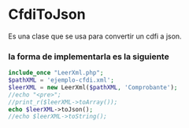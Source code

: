 # CfdiToJson

Es una clase que se usa para  convertir un cdfi a json.

### la forma de implementarla es la siguiente

```php
include_once "LeerXml.php";
$pathXML = 'ejemplo-cfdi.xml';
$leerXML = new LeerXml($pathXML, 'Comprobante');
//echo "<pre>";
//print_r($leerXML->toArray());
echo $leerXML->toJson();
//echo $leerXML->toString(); 
```